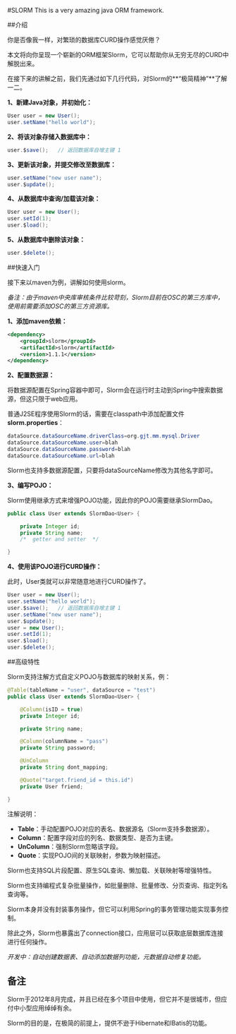 #SLORM
This is a very amazing java ORM framework.

##介绍

你是否像我一样，对繁琐的数据库CURD操作感觉厌倦？

本文将向你呈现一个崭新的ORM框架Slorm，它可以帮助你从无穷无尽的CURD中解脱出来。

在接下来的讲解之前，我们先通过如下几行代码，对Slorm的**“极简精神”**了解一二。

**1、新建Java对象，并初始化：**
```java
User user = new User();
user.setName("hello world");
```
**2、将该对象存储入数据库中：**
```java
user.$save();   // 返回数据库自增主键 1
```
**3、更新该对象，并提交修改至数据库：**
```java
user.setName("new user name");
user.$update();
```
**4、从数据库中查询/加载该对象：**
```java
User user = new User();
user.setId(1);
user.$load();
```
**5、从数据库中删除该对象：**
```java
user.$delete();
```

##快速入门

接下来以maven为例，讲解如何使用slorm。

*备注：由于maven中央库审核条件比较苛刻，Slorm目前在OSC的第三方库中，使用前需要添加OSC的第三方资源库。*

**1、添加maven依赖：**
```xml
<dependency>
    <groupId>slorm</groupId>
    <artifactId>slorm</artifactId>
    <version>1.1.1</version>
</dependency>
```
**2、配置数据源：**

将数据源配置在Spring容器中即可，Slorm会在运行时主动到Spring中搜索数据源，但这只限于web应用。

普通J2SE程序使用Slorm的话，需要在classpath中添加配置文件**slorm.properties**：
```java
dataSource.dataSourceName.driverClass=org.gjt.mm.mysql.Driver
dataSource.dataSourceName.user=blah
dataSource.dataSourceName.password=blah
dataSource.dataSourceName.url=blah
```
Slorm也支持多数据源配置，只要将dataSourceName修改为其他名字即可。

**3、编写POJO：**

Slorm使用继承方式来增强POJO功能，因此你的POJO需要继承SlormDao。
```java
public class User extends SlormDao<User> {

	private Integer id;
	private String name;
    /*  getter and setter  */

}
```

**4、使用该POJO进行CURD操作：**

此时，User类就可以非常随意地进行CURD操作了。

```java
User user = new User();
user.setName("hello world");
user.$save();   // 返回数据库自增主键 1
user.setName("new user name");
user.$update();
user = new User();
user.setId(1);
user.$load();
user.$delete();
```

##高级特性

Slorm支持注解方式自定义POJO与数据库的映射关系，例：

```java
@Table(tableName = "user", dataSource = "test")
public class User extends SlormDao<User> {

	@Column(isID = true)
	private Integer id;

	private String name;

	@Column(columnName = "pass")
	private String password;

	@UnColumn
	private String dont_mapping;

	@Quote("target.friend_id = this.id")
	private User friend;

}
```
注解说明：
* **Table**：手动配置POJO对应的表名、数据源名（Slorm支持多数据源）。
* **Column**：配置字段对应的列名、数据类型、是否为主键。
* **UnColumn**：强制Slorm忽略该字段。
* **Quote**：实现POJO间的关联映射，参数为映射描述。

Slorm也支持SQL片段配置、原生SQL查询、懒加载、关联映射等增强特性。

Slorm也支持编程式复杂批量操作，如批量删除、批量修改、分页查询、指定列名查询等。

Slorm本身并没有封装事务操作，但它可以利用Spring的事务管理功能实现事务控制。

除此之外，Slorm也暴露出了connection接口，应用层可以获取底层数据库连接进行任何操作。

*开发中：自动创建数据表、自动添加数据列功能，元数据自动修复功能。*

## 备注

Slorm于2012年8月完成，并且已经在多个项目中使用，但它并不是很城市，但应付中小型应用绰绰有余。

Slorm的目的是，在极简的前提上，提供不逊于Hibernate和IBatis的功能。